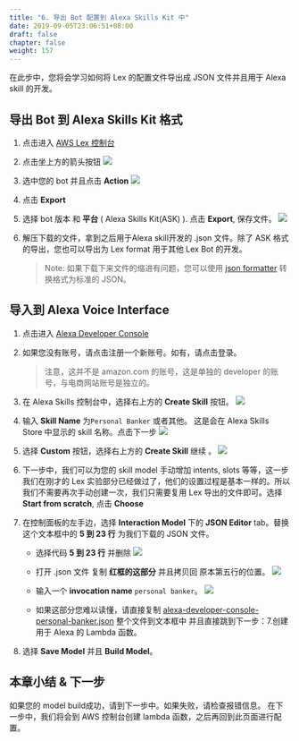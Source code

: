 ```yaml
---
title: "6. 导出 Bot 配置到 Alexa Skills Kit 中"
date: 2019-09-05T23:06:51+08:00
draft: false
chapter: false
weight: 157
---
```


在此步中，您将会学习如何将 Lex 的配置文件导出成 JSON 文件并且用于 Alexa skill 的开发。

## 导出 Bot 到 Alexa Skills Kit 格式

1. 点击进入 [AWS Lex 控制台](https://console.aws.amazon.com/lex)

1. 点击坐上方的箭头按钮
    ![](/images/ask/step8-export-bot.png)

1. 选中您的 bot 并且点击 **Action**
    ![](/images/ask/step8-lex-action.png)

1. 点击 **Export**

1. 选择 bot 版本 和 **平台** ( Alexa Skills Kit(ASK) ). 点击 **Export**, 保存文件。
    ![](/images/ask/step8-export-bot-ASK.png)

1. 解压下载的文件，拿到之后用于Alexa skill开发的 .json 文件。除了 ASK 格式的导出，您也可以导出为 Lex format 用于其他 Lex Bot 的开发。
   > Note: 如果下载下来文件的缩进有问题，您可以使用 [json formatter](https://jsonformatter.curiousconcept.com/) 转换格式为标准的 JSON。

## 导入到 Alexa Voice Interface 

1. 点击进入 [Alexa Developer Console](https://developer.amazon.com/alexa/console/ask)

1. 如果您没有账号，请点击注册一个新账号。如有，请点击登录。
   > 注意，这并不是 amazon.com 的账号，这是单独的 developer 的账号，与电商网站账号是独立的。

1. 在 Alexa Skills 控制台中，选择右上方的 **Create Skill** 按钮。
    ![](/images/ask/create-skill.png)

1. 输入 **Skill Name** 为`Personal Banker` 或者其他。 这是会在 Alexa Skills Store 中显示的 skill 名称。点击下一步
    ![](/images/ask/create-new-skill.png)

1. 选择 **Custom** 按钮，选择右上方的 **Create Skill** 继续 。
    ![](/images/ask/custom-skill.png) 

1. 下一步中，我们可以为您的 skill model 手动增加 intents, slots 等等，这一步我们在刚才的 Lex 实验部分已经做过了，他们的设置过程是基本一样的。所以我们不需要再次手动创建一次，我们只需要复用 Lex 导出的文件即可。选择  **Start from scratch**, 点击 **Choose**

1. 在控制面板的左手边，选择  **Interaction Model** 下的 **JSON Editor** tab。替换这个文本框中的 **5 到 23 行** 为我们下载的 JSON 文件。
    - 选择代码 **5 到 23 行** 并删除
    ![](/images/ask/json-editor.png)

    - 打开 .json 文件 复制 **红框的这部分** 并且拷贝回 原本第五行的位置。 
    ![](/images/ask/9-7-c.png) 
    
    - 输入一个 **invocation name** `personal banker`。 
    ![](/images/ask/9-7-e.png)
    
    - 如果这部分您难以读懂，请直接复制 [alexa-developer-console-personal-banker.json](https://github.com/aws-samples/aws-alexa-workshop-ask/blob/master/alexa-developer-console-personal-banker.json) 整个文件到文本框中 并且直接跳到下一步：7.创建用于 Alexa 的 Lambda 函数。

1. 选择 **Save Model** 并且 **Build Model**。

## 本章小结 & 下一步
如果您的 model build成功，请到下一步中。如果失败，请检查报错信息。
在下一步中，我们将会到 AWS 控制台创建 lambda 函数，之后再回到此页面进行配置。

